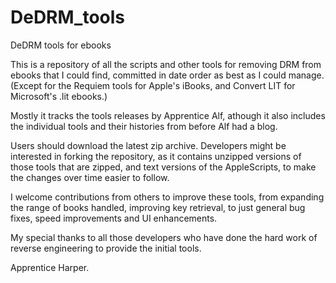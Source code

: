 # DeDRM_tools
DeDRM tools for ebooks

This is a repository of all the scripts and other tools for removing DRM from ebooks that I could find, committed in date order as best as I could manage. (Except for the Requiem tools for Apple's iBooks, and Convert LIT for Microsoft's .lit ebooks.)

Mostly it tracks the tools releases by Apprentice Alf, athough it also includes the individual tools and their histories from before Alf had a blog.

Users should download the latest zip archive.
Developers might be interested in forking the repository, as it contains unzipped versions of those tools that are zipped, and text versions of the AppleScripts, to make the changes over time easier to follow.

I welcome contributions from others to improve these tools, from expanding the range of books handled, improving key retrieval,  to just general bug fixes, speed improvements and UI enhancements.

My special thanks to all those developers who have done the hard work of reverse engineering to provide the initial tools.

Apprentice Harper.
